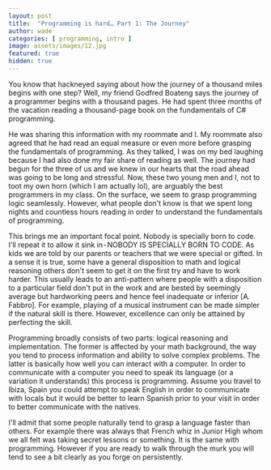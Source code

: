 ```yaml
---
layout: post
title:  "Programming is hard… Part 1: The Journey"
author: wade
categories: [ programming, intro ]
image: assets/images/12.jpg
featured: true
hidden: true
---
```


You know that hackneyed saying about how the journey of a thousand miles begins with one step? Well, my friend Godfred Boateng says the journey of a programmer begins with a thousand pages. He had spent three months of the vacation reading a thousand-page book on the fundamentals of C# programming.

He was sharing this information with my roommate and I. My roommate also agreed that he had read an equal measure or even more before grasping the fundamentals of programming. As they talked, I was on my bed laughing because I had also done my fair share of reading as well. The journey had begun for the three of us and we knew in our hearts that the road ahead was going to be long and stressful. Now, these two young men and I, not to toot my own horn (which I am actually lol), are arguably the best programmers in my class. On the surface, we seem to grasp programming logic seamlessly. However, what people don't know is that we spent long nights and countless hours reading in order to understand the fundamentals of programming.

This brings me an important focal point. Nobody is specially born to code. I'll repeat it to allow it sink in - NOBODY IS SPECIALLY BORN TO CODE. As kids we are told by our parents or teachers that we were special or gifted. In a sense it is true, some have a general disposition to math and logical reasoning others don't seem to get it on the first try and have to work harder. This usually leads to an anti-pattern where people with a disposition to a particular field don't put in the work and are bested by seemingly average but hardworking peers and hence feel inadequate or inferior [A. Fabbro]. For example, playing of a musical instrument can be made simpler if the natural skill is there. However, excellence can only be attained by perfecting the skill.

Programming broadly consists of two parts: logical reasoning and implementation. The former is affected by your math background, the way you tend to process information and ability to solve complex problems. The latter is basically how well you can interact with a computer. In order to communicate with a computer you need to speak its language (or a variation it understands) this process is programming. Assume you travel to Ibiza, Spain you could attempt to speak English in order to communicate with locals but it would be better to learn Spanish prior to your visit in order to better communicate with the natives.

I'll admit that some people naturally tend to grasp a language faster than others. For example there was always that French whiz in Junior High whom we all felt was taking secret lessons or something. It is the same with programming. However if you are ready to walk through the murk you will tend to see a bit clearly as you forge on persistently.